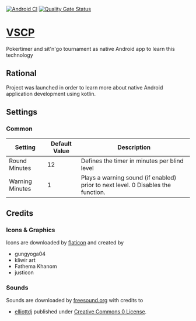 [![Android CI](https://github.com/arburk/vscp/actions/workflows/android_ci.yml/badge.svg)](https://github.com/arburk/vscp/actions/workflows/android_ci.yml)
[![Quality Gate Status](https://sonarcloud.io/api/project_badges/measure?project=arburk_vscp&metric=alert_status)](https://sonarcloud.io/summary/new_code?id=arburk_vscp)

#  [VSCP](http://vscp.ch/)
Pokertimer and sit'n'go tournament as native Android app to learn this technology

## Rational
Project was launched in order to learn more about native Android application development using kotlin.


## Settings
### Common

| Setting         | Default Value | Description                                                                      |
|-----------------|---------------|----------------------------------------------------------------------------------|
| Round Minutes   | 12            | Defines the timer in minutes per blind level                                     |
| Warning Minutes | 1             | Plays a warning sound (if enabled) prior to next level. 0 Disables the function. |

## Credits

### Icons & Graphics

Icons are downloaded by [flaticon](https://www.flaticon.com/) and created by

- gungyoga04
- kliwir art
- Fathema Khanom
- justicon

### Sounds

Sounds are downloaded by [freesound.org](https://freesound.org/) with credits to

- [elliottdj](https://freesound.org/people/elliottdj/sounds/685903/) published
  under [Creative Commons 0 License](https://creativecommons.org/publicdomain/zero/1.0/).
